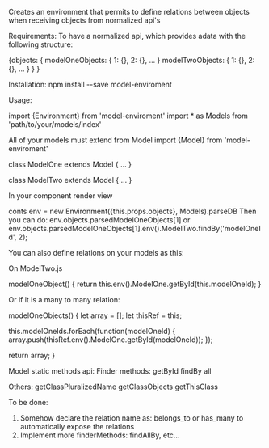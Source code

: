 Creates an environment that permits to define relations between objects when receiving objects from normalized api's

Requirements: To have a normalized api, which provides adata with the following structure:

{objects: {
    modelOneObjects: {
      1: {},
      2: {},
      ...
    }
    modelTwoObjects: {
      1: {},
      2: {},
      ...
    }
  }
}

Installation: npm install --save model-enviroment

Usage: 

import {Environment} from 'model-enviroment'
import * as Models from 'path/to/your/models/index'

All of your models must extend from Model
import {Model} from 'model-enviroment'

class ModelOne extends Model {
  ...
}

class ModelTwo extends Model {
  ...
}

In your component render view

conts env = new Environment({this.props.objects}, Models).parseDB
Then you can do:
env.objects.parsedModelOneObjects[1]
or
env.objects.parsedModelOneObjects[1].env().ModelTwo.findBy('modelOneId', 2);

You can also define relations on your models as this:

On ModelTwo.js

modelOneObject() {
  return this.env().ModelOne.getById(this.modelOneId);
}

Or if it is a many to many relation:

modelOneObjects() {
  let array = [];
  let thisRef = this;

  this.modelOneIds.forEach(function(modelOneId) {
    array.push(thisRef.env().ModelOne.getById(modelOneId));
  });

  return array;
}

Model static methods api:
Finder methods:
getById
findBy
all

Others:
getClassPluralizedName
getClassObjects
getThisClass

To be done:
1. Somehow declare the relation name as: belongs_to or has_many to automatically expose the relations
2. Implement more finderMethods: findAllBy, etc...


